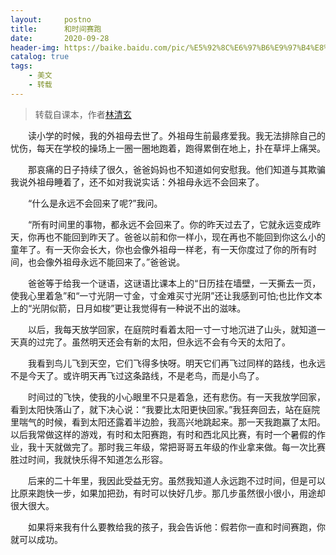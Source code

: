 ```yaml
---
layout:     postno
title:      和时间赛跑
date:       2020-09-28
header-img: https://baike.baidu.com/pic/%E5%92%8C%E6%97%B6%E9%97%B4%E8%B5%9B%E8%B7%91/8724365/2348066217/
catalog: true
tags:
    - 美文
    - 转载
---
```


> 转载自课本，作者[林清玄](https://baike.baidu.com/item/%E6%9E%97%E6%B8%85%E7%8E%84/477374?fr=kg_general)  

 　　读小学的时候，我的外祖母去世了。外祖母生前最疼爱我。我无法排除自己的忧伤，每天在学校的操场上一圈一圈地跑着，跑得累倒在地上，扑在草坪上痛哭。

　　那哀痛的日子持续了很久，爸爸妈妈也不知道如何安慰我。他们知道与其欺骗我说外祖母睡着了，还不如对我说实话：外祖母永远不会回来了。

　　“什么是永远不会回来了呢?”我问。

　　“所有时间里的事物，都永远不会回来了。你的昨天过去了，它就永远变成昨天，你再也不能回到昨天了。爸爸以前和你一样小，现在再也不能回到你这么小的童年了。有一天你会长大，你也会像外祖母一样老，有一天你度过了你的所有时间，也会像外祖母永远不能回来了。”爸爸说。

　　爸爸等于给我一个谜语，这谜语比课本上的“日历挂在墙壁，一天撕去一页，使我心里着急”和“一寸光阴一寸金，寸金难买寸光阴”还让我感到可怕;也比作文本上的“光阴似箭，日月如梭”更让我觉得有一种说不出的滋味。

　　以后，我每天放学回家，在庭院时看着太阳一寸一寸地沉进了山头，就知道一天真的过完了。虽然明天还会有新的太阳，但永远不会有今天的太阳了。

　　我看到鸟儿飞到天空，它们飞得多快呀。明天它们再飞过同样的路线，也永远不是今天了。或许明天再飞过这条路线，不是老鸟，而是小鸟了。

　　时间过的飞快，使我的小心眼里不只是着急，还有悲伤。有一天我放学回家，看到太阳快落山了，就下决心说：“我要比太阳更快回家。”我狂奔回去，站在庭院里喘气的时候，看到太阳还露着半边脸，我高兴地跳起来。那一天我跑赢了太阳。以后我常做这样的游戏，有时和太阳赛跑，有时和西北风比赛，有时一个暑假的作业，我十天就做完了。那时我三年级，常把哥哥五年级的作业拿来做。每一次比赛胜过时间，我就快乐得不知道怎么形容。

　　后来的二十年里，我因此受益无穷。虽然我知道人永远跑不过时间，但是可以比原来跑快一步，如果加把劲，有时可以快好几步。那几步虽然很小很小，用途却很大很大。

　　如果将来我有什么要教给我的孩子，我会告诉他：假若你一直和时间赛跑，你就可以成功。
